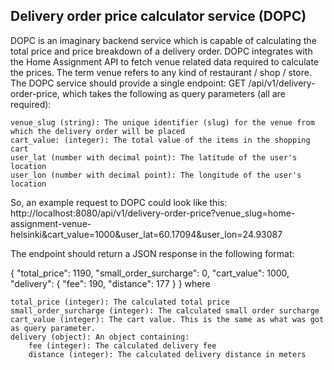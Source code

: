 ## Delivery order price calculator service (DOPC)
DOPC is an imaginary backend service which is capable of calculating the total price and price breakdown of a delivery order. 
DOPC integrates with the Home Assignment API to fetch venue related data required to calculate the prices. The term venue refers to any kind of restaurant / shop / store.
The DOPC service should provide a single endpoint: GET /api/v1/delivery-order-price, which takes the following as query parameters (all are required):

    venue_slug (string): The unique identifier (slug) for the venue from which the delivery order will be placed
    cart_value: (integer): The total value of the items in the shopping cart
    user_lat (number with decimal point): The latitude of the user's location
    user_lon (number with decimal point): The longitude of the user's location

So, an example request to DOPC could look like this:
http://localhost:8080/api/v1/delivery-order-price?venue_slug=home-assignment-venue-helsinki&cart_value=1000&user_lat=60.17094&user_lon=24.93087

The endpoint should return a JSON response in the following format:

{
  "total_price": 1190,
  "small_order_surcharge": 0,
  "cart_value": 1000,
  "delivery": {
    "fee": 190,
    "distance": 177
  }
}
where

    total_price (integer): The calculated total price
    small_order_surcharge (integer): The calculated small order surcharge
    cart_value (integer): The cart value. This is the same as what was got as query parameter.
    delivery (object): An object containing:
        fee (integer): The calculated delivery fee
        distance (integer): The calculated delivery distance in meters


